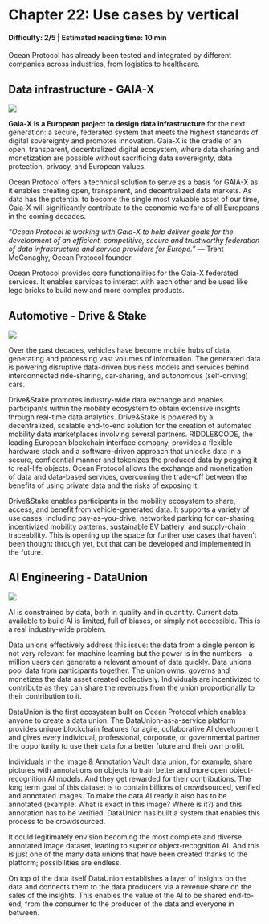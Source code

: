 # Chapter 22: Use cases by vertical

#### Difficulty: **2/5** \| Estimated reading time: **10 min**

<dialog character="mantaray">We’ve seen a lot of things in the depths of the Ocean. Let’s see how Ocean Protocol has been implemented to solve real problems above sea level.</dialog>

Ocean Protocol has already been tested and integrated by different companies across industries, from logistics to healthcare.

## Data infrastructure - GAIA-X

<img src="/images/chapter22_0.png" />

**Gaia-X is a European project to design data infrastructure** for the next generation: a secure, federated system that meets the highest standards of digital sovereignty and promotes innovation. Gaia-X is the cradle of an open, transparent, decentralized digital ecosystem, where data sharing and monetization are possible without sacrificing data sovereignty, data protection, privacy, and European values.

Ocean Protocol offers a technical solution to serve as a basis for GAIA-X as it enables creating open, transparent, and decentralized data markets.
As data has the potential to become the single most valuable asset of our time, Gaia-X will significantly contribute to the economic welfare of all Europeans in the coming decades.

*“​​Ocean Protocol is working with Gaia-X to help deliver goals for the development of an efficient, competitive, secure and trustworthy federation of data infrastructure and service providers for Europe.”* — Trent McConaghy, Ocean Protocol founder.

Ocean Protocol provides core functionalities for the Gaia-X federated services. It enables services to interact with each other and be used like lego bricks to build new and more complex products.

## Automotive - Drive & Stake

<img src="/images/chapter21_0.png" />

Over the past decades, vehicles have become mobile hubs of data, generating and processing vast volumes of information. The generated data is powering disruptive data-driven business models and services behind interconnected ride-sharing, car-sharing, and autonomous (self-driving) cars.

Drive&Stake promotes industry-wide data exchange and enables participants within the mobility ecosystem to obtain extensive insights through real-time data analytics.
Drive&Stake is powered by a decentralized, scalable end-to-end solution for the creation of automated mobility data marketplaces involving several partners.
RIDDLE&CODE, the leading European blockchain interface company, provides a flexible hardware stack and a software-driven approach that unlocks data in a secure, confidential manner and tokenizes the produced data by pegging it to real-life objects. Ocean Protocol allows the exchange and monetization of data and data-based services, overcoming the trade-off between the benefits of using private data and the risks of exposing it.

Drive&Stake enables participants in the mobility ecosystem to share, access, and benefit from vehicle-generated data. It supports a variety of use cases, including pay-as-you-drive, networked parking for car-sharing, incentivized mobility patterns, sustainable EV battery, and supply-chain traceability. This is opening up the space for further use cases that haven’t been thought through yet, but that can be developed and implemented in the future.


## AI Engineering - DataUnion

<img src="/images/chapter22_2.png" />

AI is constrained by data, both in quality and in quantity. Current data available to build AI is limited, full of biases, or simply not accessible. This is a real industry-wide problem.

Data unions effectively address this issue: the data from a single person is not very relevant for machine learning but the power is in the numbers - a million users can generate a relevant amount of data quickly.
Data unions pool data from participants together. The union owns, governs and monetizes the data asset created collectively. Individuals are incentivized to contribute as they can share the revenues from the union proportionally to their contribution to it.

DataUnion is the first ecosystem built on Ocean Protocol which enables anyone to create a data union. The DataUnion-as-a-service platform provides unique blockchain features for agile, collaborative AI development and gives every individual, professional, corporate, or governmental partner the opportunity to use their data for a better future and their own profit.

Individuals in the Image & Annotation Vault data union, for example, share pictures with annotations on objects to train better and more open object-recognition AI models. And they get rewarded for their contributions. The long term goal of this dataset is to contain billions of crowdsourced, verified and annotated images. To make the data AI ready it also has to be annotated (example: What is exact in this image? Where is it?) and this annotation has to be verified. DataUnion has built a system that enables this process to be crowdsourced.

It could legitimately envision becoming the most complete and diverse annotated image dataset, leading to superior object-recognition AI. And this is just one of the many data unions that have been created thanks to the platform; possibilities are endless.

On top of the data itself DataUnion establishes a layer of insights on the data and connects them to the data producers via a revenue share on the sales of the insights. This enables the value of the AI to be shared end-to-end, from the consumer to the producer of the data and everyone in between.
